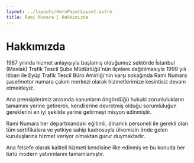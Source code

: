 ```yaml
---
layout: ../layouts/HeroPaperLayout.astro
title: Rami Numara | Hakkımızda
---
```


# Hakkımızda

1987 yılında hizmet anlayışıyla başlamış olduğumuz sektörde İstanbul (Maslak) Trafik Tescil Şube Müdürlüğü'nün ilçelere dağıtılmasıyla 1999 yılı itibarı ile Eyüp Trafik Tescil Büro Amirliği'nin karşı sokağında Rami Numara şase/motor numara çakım merkezi olarak hizmetlerimize kesintisiz devam etmekteyiz.

Ana prensiplerimiz arasında kanunların öngördüğü hukuki zorunlulukların tamamını yerine getirerek, kendilerine devretmiş olduğu sorumluluğun gereklerini en iyi şekilde yerine getirmeyi misyon edinmiştir.

Rami Numara her departmandaki eğitimli, dinamik personeli ile gerekli olan tüm sertifikalara ve yetkiye sahip kadrosuyla ülkemizin önde gelen kuruluşlarına hizmet veriyor olmaktan gurur duymaktadır.

Ana felsefe olarak kaliteli hizmeti kendisine ilke edinmiş ve bu konuda her türlü modern yatırımlarını tamamlamıştır.
